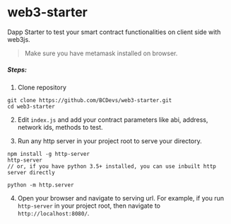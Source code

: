 # web3-starter
Dapp Starter to test your smart contract functionalities on client side with web3js.
>Make sure you have metamask installed on browser.

##### Steps:
1. Clone repository

```shell
git clone https://github.com/BCDevs/web3-starter.git
cd web3-starter
```
2. Edit `index.js` and add your contract parameters like abi, address, network ids, methods to test.

3. Run any http server in your project root to serve your directory.

```shell
npm install -g http-server
http-server
// or, if you have python 3.5+ installed, you can use inbuilt http server directly

python -m http.server
```

4. Open your browser and navigate to serving url. For example, if you run `http-server` in your project root, then navigate to `http://localhost:8080/`.
